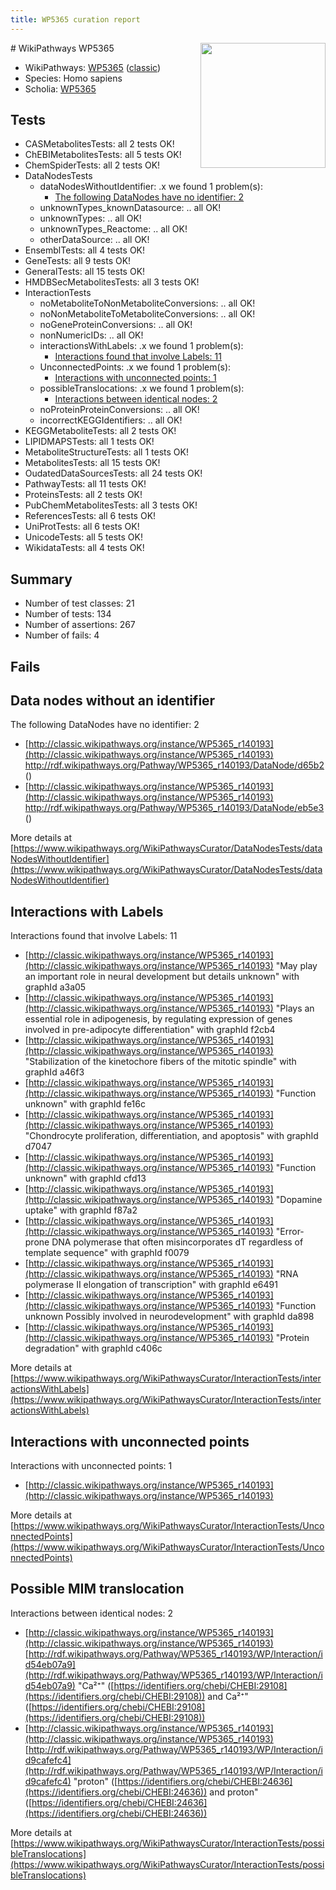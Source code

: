 ```yaml
---
title: WP5365 curation report
---
```


<img style="float: right; width: 200px" src="https://upload.wikimedia.org/wikipedia/commons/thumb/8/83/Wplogo_with_text_500.png/640px-Wplogo_with_text_500.png" />
# WikiPathways WP5365

* WikiPathways: [WP5365](https://wikipathways.org/pathways/WP5365) ([classic](https://classic.wikipathways.org/instance/WP5365))
* Species: Homo sapiens
* Scholia: [WP5365](https://scholia.toolforge.org/wikipathways/WP5365)
## Tests
* CASMetabolitesTests: all 2 tests OK!
* ChEBIMetabolitesTests: all 5 tests OK!
* ChemSpiderTests: all 2 tests OK!
* DataNodesTests
    * dataNodesWithoutIdentifier: .x we found 1 problem(s):
        * [The following DataNodes have no identifier: 2](#d2d32fa1)
    * unknownTypes_knownDatasource: .. all OK!
    * unknownTypes: .. all OK!
    * unknownTypes_Reactome: .. all OK!
    * otherDataSource: .. all OK!
* EnsemblTests: all 4 tests OK!
* GeneTests: all 9 tests OK!
* GeneralTests: all 15 tests OK!
* HMDBSecMetabolitesTests: all 3 tests OK!
* InteractionTests
    * noMetaboliteToNonMetaboliteConversions: .. all OK!
    * noNonMetaboliteToMetaboliteConversions: .. all OK!
    * noGeneProteinConversions: .. all OK!
    * nonNumericIDs: .. all OK!
    * interactionsWithLabels: .x we found 1 problem(s):
        * [Interactions found that involve Labels: 11](#fe97a8b9)
    * UnconnectedPoints: .x we found 1 problem(s):
        * [Interactions with unconnected points: 1](#35a61ad9)
    * possibleTranslocations: .x we found 1 problem(s):
        * [Interactions between identical nodes: 2](#1c118207)
    * noProteinProteinConversions: .. all OK!
    * incorrectKEGGIdentifiers: .. all OK!
* KEGGMetaboliteTests: all 2 tests OK!
* LIPIDMAPSTests: all 1 tests OK!
* MetaboliteStructureTests: all 1 tests OK!
* MetabolitesTests: all 15 tests OK!
* OudatedDataSourcesTests: all 24 tests OK!
* PathwayTests: all 11 tests OK!
* ProteinsTests: all 2 tests OK!
* PubChemMetabolitesTests: all 3 tests OK!
* ReferencesTests: all 6 tests OK!
* UniProtTests: all 6 tests OK!
* UnicodeTests: all 5 tests OK!
* WikidataTests: all 4 tests OK!


## Summary

* Number of test classes: 21
* Number of tests: 134
* Number of assertions: 267
* Number of fails: 4

## Fails

<a name="d2d32fa1" />

## Data nodes without an identifier

The following DataNodes have no identifier: 2

* [http://classic.wikipathways.org/instance/WP5365_r140193](http://classic.wikipathways.org/instance/WP5365_r140193) http://rdf.wikipathways.org/Pathway/WP5365_r140193/DataNode/d65b2 ()
* [http://classic.wikipathways.org/instance/WP5365_r140193](http://classic.wikipathways.org/instance/WP5365_r140193) http://rdf.wikipathways.org/Pathway/WP5365_r140193/DataNode/eb5e3 ()


More details at [https://www.wikipathways.org/WikiPathwaysCurator/DataNodesTests/dataNodesWithoutIdentifier](https://www.wikipathways.org/WikiPathwaysCurator/DataNodesTests/dataNodesWithoutIdentifier)

<a name="fe97a8b9" />

## Interactions with Labels

Interactions found that involve Labels: 11

* [http://classic.wikipathways.org/instance/WP5365_r140193](http://classic.wikipathways.org/instance/WP5365_r140193) "May play an important 
role in neural development
but details unknown" with graphId a3a05
* [http://classic.wikipathways.org/instance/WP5365_r140193](http://classic.wikipathways.org/instance/WP5365_r140193) "Plays an essential role in adipogenesis, 
by regulating expression of genes involved
in pre-adipocyte differentiation" with graphId f2cb4
* [http://classic.wikipathways.org/instance/WP5365_r140193](http://classic.wikipathways.org/instance/WP5365_r140193) "Stabilization of the kinetochore
fibers of the mitotic spindle" with graphId a46f3
* [http://classic.wikipathways.org/instance/WP5365_r140193](http://classic.wikipathways.org/instance/WP5365_r140193) "Function unknown" with graphId fe16c
* [http://classic.wikipathways.org/instance/WP5365_r140193](http://classic.wikipathways.org/instance/WP5365_r140193) "Chondrocyte proliferation, 
differentiation, and apoptosis" with graphId d7047
* [http://classic.wikipathways.org/instance/WP5365_r140193](http://classic.wikipathways.org/instance/WP5365_r140193) "Function unknown" with graphId cfd13
* [http://classic.wikipathways.org/instance/WP5365_r140193](http://classic.wikipathways.org/instance/WP5365_r140193) "Dopamine uptake" with graphId f87a2
* [http://classic.wikipathways.org/instance/WP5365_r140193](http://classic.wikipathways.org/instance/WP5365_r140193) "Error-prone DNA polymerase that often misincorporates
dT regardless of template sequence" with graphId f0079
* [http://classic.wikipathways.org/instance/WP5365_r140193](http://classic.wikipathways.org/instance/WP5365_r140193) "RNA polymerase II elongation of transcription" with graphId e6491
* [http://classic.wikipathways.org/instance/WP5365_r140193](http://classic.wikipathways.org/instance/WP5365_r140193) "Function unknown
Possibly involved 
in neurodevelopment" with graphId da898
* [http://classic.wikipathways.org/instance/WP5365_r140193](http://classic.wikipathways.org/instance/WP5365_r140193) "Protein degradation" with graphId c406c


More details at [https://www.wikipathways.org/WikiPathwaysCurator/InteractionTests/interactionsWithLabels](https://www.wikipathways.org/WikiPathwaysCurator/InteractionTests/interactionsWithLabels)

<a name="35a61ad9" />

## Interactions with unconnected points

Interactions with unconnected points: 1

* [http://classic.wikipathways.org/instance/WP5365_r140193](http://classic.wikipathways.org/instance/WP5365_r140193)


More details at [https://www.wikipathways.org/WikiPathwaysCurator/InteractionTests/UnconnectedPoints](https://www.wikipathways.org/WikiPathwaysCurator/InteractionTests/UnconnectedPoints)

<a name="1c118207" />

## Possible MIM translocation

Interactions between identical nodes: 2

* [http://classic.wikipathways.org/instance/WP5365_r140193](http://classic.wikipathways.org/instance/WP5365_r140193) [http://rdf.wikipathways.org/Pathway/WP5365_r140193/WP/Interaction/id54eb07a9](http://rdf.wikipathways.org/Pathway/WP5365_r140193/WP/Interaction/id54eb07a9) "Ca²⁺" ([https://identifiers.org/chebi/CHEBI:29108](https://identifiers.org/chebi/CHEBI:29108)) and 
Ca²⁺" ([https://identifiers.org/chebi/CHEBI:29108](https://identifiers.org/chebi/CHEBI:29108))
* [http://classic.wikipathways.org/instance/WP5365_r140193](http://classic.wikipathways.org/instance/WP5365_r140193) [http://rdf.wikipathways.org/Pathway/WP5365_r140193/WP/Interaction/id9cafefc4](http://rdf.wikipathways.org/Pathway/WP5365_r140193/WP/Interaction/id9cafefc4) "proton" ([https://identifiers.org/chebi/CHEBI:24636](https://identifiers.org/chebi/CHEBI:24636)) and 
proton" ([https://identifiers.org/chebi/CHEBI:24636](https://identifiers.org/chebi/CHEBI:24636))


More details at [https://www.wikipathways.org/WikiPathwaysCurator/InteractionTests/possibleTranslocations](https://www.wikipathways.org/WikiPathwaysCurator/InteractionTests/possibleTranslocations)

